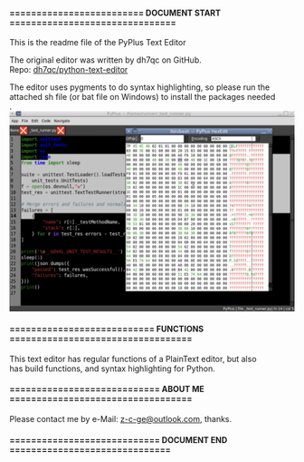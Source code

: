 #### ========================= DOCUMENT START ===============================  
This is the readme file of the PyPlus Text Editor  
  
The original editor was written by dh7qc on GitHub.  
Repo: [dh7qc/python-text-editor](https://github.com/dh7qc/Python-Text-Editor)  
  
The editor uses pygments to do syntax highlighting, so please run the  
attached sh file (or bat file on Windows) to install the packages needed  
.  
![Preview](Img/preview.png)
  
#### =========================== FUNCTIONS ==================================  
This text editor has regular functions of a PlainText editor, but also  
has build functions, and syntax highlighting for Python.  
  
#### ============================ ABOUT ME ==================================  
Please contact me by e-Mail: z-c-ge@outlook.com, thanks.  
  
#### ============================ DOCUMENT END ==============================  
